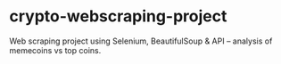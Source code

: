 # crypto-webscraping-project
Web scraping project using Selenium, BeautifulSoup &amp; API – analysis of memecoins vs top coins.
